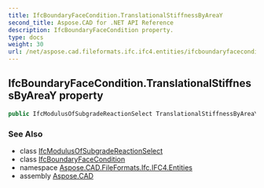 ```yaml
---
title: IfcBoundaryFaceCondition.TranslationalStiffnessByAreaY
second_title: Aspose.CAD for .NET API Reference
description: IfcBoundaryFaceCondition property. 
type: docs
weight: 30
url: /net/aspose.cad.fileformats.ifc.ifc4.entities/ifcboundaryfacecondition/translationalstiffnessbyareay/
---
```

## IfcBoundaryFaceCondition.TranslationalStiffnessByAreaY property

```csharp
public IfcModulusOfSubgradeReactionSelect TranslationalStiffnessByAreaY { get; set; }
```

### See Also

* class [IfcModulusOfSubgradeReactionSelect](../../../aspose.cad.fileformats.ifc.ifc4.types/ifcmodulusofsubgradereactionselect/)
* class [IfcBoundaryFaceCondition](../)
* namespace [Aspose.CAD.FileFormats.Ifc.IFC4.Entities](../../../aspose.cad.fileformats.ifc.ifc4.entities/)
* assembly [Aspose.CAD](../../../)


